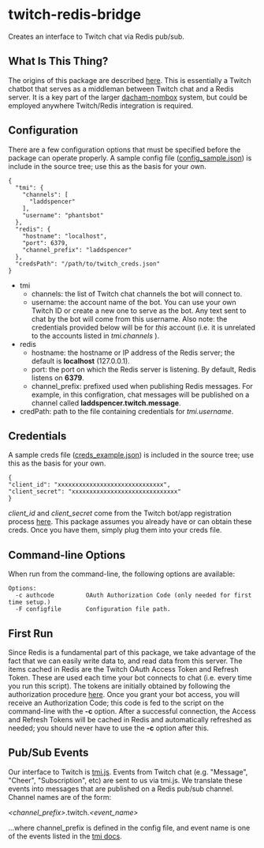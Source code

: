 # twitch-redis-bridge
Creates an interface to Twitch chat via Redis pub/sub.

## What Is This Thing?
The origins of this package are described [here](https://github.com/laddspencer/twitch-auth/blob/master/README.md#example-code).
This is essentially a Twitch chatbot that serves as a middleman between Twitch chat and a Redis server. It is a key part of the
larger [dacham-nombox](https://github.com/laddspencer/dacham-nombox-server "DacHam-NomBox") system, but could be employed anywhere
Twitch/Redis integration is required.

## Configuration
There are a few configuration options that must be specified before the package can operate properly.
A sample config file ([config_sample.json](https://github.com/laddspencer/twitch-redis-bridge/blob/master/config_sample.json)) is include in the source tree; use this as the basis for your own.
```
{
  "tmi": {
    "channels": [
      "laddspencer"
    ],
    "username": "phantsbot"
  },
  "redis": {
    "hostname": "localhost",
    "port": 6379,
    "channel_prefix": "laddspencer"
  },
  "credsPath": "/path/to/twitch_creds.json"
}
```
- tmi
  - channels: the list of Twitch chat channels the bot will connect to.
  - username: the account name of the bot. You can use your own Twitch ID or create a new one to serve as the bot. Any text sent to chat by the bot will come from this username. Also note: the credentials provided below will be for *this* account (i.e. it is unrelated to the accounts listed in *tmi.channels* ).
- redis
  - hostname: the hostname or IP address of the Redis server; the default is **localhost** (127.0.0.1).
  - port: the port on which the Redis server is listening. By default, Redis listens on **6379**.
  - channel_prefix: prefixed used when publishing Redis messages. For example, in this configration, chat messages will be published on a channel called **laddspencer.twitch.message**.
- credPath: path to the file containing credentials for *tmi.username*.

## Credentials
A sample creds file ([creds_example.json](https://github.com/laddspencer/twitch-redis-bridge/blob/master/creds_example.json)) is included in the source tree; use this as the basis for your own.
```
{
"client_id": "xxxxxxxxxxxxxxxxxxxxxxxxxxxxxx",
"client_secret": "xxxxxxxxxxxxxxxxxxxxxxxxxxxxxx"
}
```
*client_id* and *client_secret* come from the Twitch bot/app registration process [here](https://dev.twitch.tv/docs/authentication/#registration). This package assumes you already have or can obtain these creds. Once you have them, simply plug them into your creds file.

## Command-line Options
When run from the command-line, the following options are available:
```
Options:
  -c authcode         OAuth Authorization Code (only needed for first time setup.)
  -F configfile       Configuration file path.
```

## First Run
Since Redis is a fundamental part of this package, we take advantage of the fact that we can easily write data to, and read data from this server. The items cached in Redis are the Twitch OAuth Access Token and Refresh Token. These are used each time your bot connects to chat (i.e. every time you run this script). The tokens are initially obtained by following the authorization procedure [here](https://dev.twitch.tv/docs/authentication/getting-tokens-oauth/#oauth-authorization-code-flow). Once you grant your bot access, you will receive an Authorization Code; this code is fed to the script on the command-line with the **-c** option. After a successful connection, the Access and Refresh Tokens will be cached in Redis and automatically refreshed as needed; you should never have to use the **-c** option after this.


## Pub/Sub Events
Our interface to Twitch is [tmi.js](https://www.npmjs.com/package/tmi.js). Events from Twitch chat (e.g. "Message", "Cheer", "Subscription", etc) are sent to us via tmi.js. We translate these events into messages that are published on a Redis pub/sub channel. Channel names are of the form:

*<channel_prefix>*.twitch.*<event_name>*

...where channel_prefix is defined in the config file, and event name is one of the events listed in the [tmi docs](https://docs.tmijs.org/v1.4.2/Events.html).

